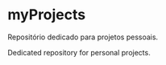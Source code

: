 # myProjects
Repositório dedicado para projetos pessoais.

Dedicated repository for personal projects.
